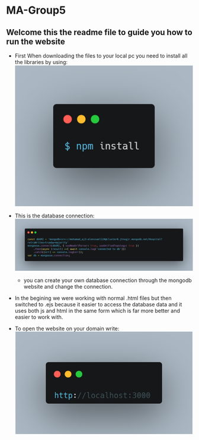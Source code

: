 # MA-Group5
## Welcome this the readme file to guide you how to run the website

* First When downloading the files to your local pc you need to install all the libraries by using:
![How to install the packages](/public/images/carbon.png)

* This is the database connection: 
 ![Database connection](/public/images/carbon1.png)
  * you can create your own database connection through the mongodb website and change the connection.

 * In the begining we were working with normal .html files but then switched to .ejs because it easier to access the database data and it uses both js and html in the same form which is far more better and easier to work with.

 * To open the website on your domain write:
 ![Open the website](/public/images/carbon2.png)
